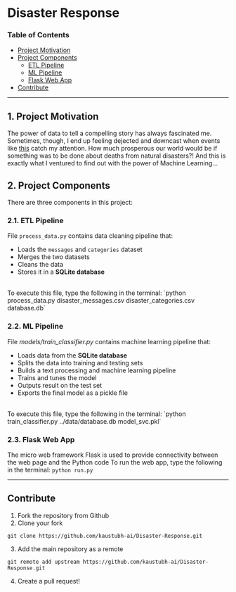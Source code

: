 # Disaster Response

### Table of Contents

- [Project Motivation](#motivation)
- [Project Components](#components)
  - [ETL Pipeline](#etl_pipeline)
  - [ML Pipeline](#ml_pipeline)
  - [Flask Web App](#flask)
- [Contribute](#contribute)

***

<a id='motivation'></a>

## 1. Project Motivation

The power of data to tell a compelling story has always fascinated me. Sometimes, though, I end up feeling dejected and downcast when events like [this](https://ourworldindata.org/natural-disasters) catch my attention. How much prosperous our world would be if something was to be done about deaths from natural disasters?! And this is exactly what I ventured to find out with the power of Machine Learning...

<a id='components'></a>

## 2. Project Components

There are three components in this project:

<a id='etl_pipeline'></a>

### 2.1. ETL Pipeline

File `process_data.py` contains data cleaning pipeline that:

- Loads the `messages` and `categories` dataset
- Merges the two datasets
- Cleans the data
- Stores it in a **SQLite database**
<br>
To execute this file, type the following in the terminal:
`python process_data.py disaster_messages.csv disaster_categories.csv database.db`

<a id='ml_pipeline'></a>

### 2.2. ML Pipeline

File _models/train_classifier.py_ contains machine learning pipeline that:

- Loads data from the **SQLite database**
- Splits the data into training and testing sets
- Builds a text processing and machine learning pipeline
- Trains and tunes the model
- Outputs result on the test set
- Exports the final model as a pickle file
<br>
To execute this file, type the following in the terminal:
`python train_classifier.py ../data/database.db model_svc.pkl`

<a id='flask'></a>

### 2.3. Flask Web App

<a id='eg'></a>

The micro web framework Flask is used to provide connectivity between the web page and the Python code
To run the web app, type the following in the terminal:
`python run.py`

***

<a name="contribute"/>

## Contribute
1.  Fork the repository from Github
2.  Clone your fork

`git clone https://github.com/kaustubh-ai/Disaster-Response.git`

3.  Add the main repository as a remote

`git remote add upstream https://github.com/kaustubh-ai/Disaster-Response.git`

4.  Create a pull request!
